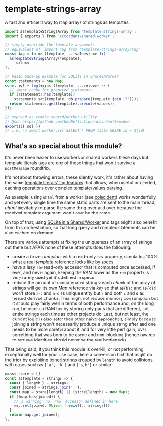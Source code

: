 # template-strings-array

A fast and efficient way to map arrays of strings as templates.

```js
import asTemplateStringsArray from 'template-strings-array';
import { exports } from 'accordant/shared-worker';

// simply override the template arguments
// equivalent of `import tag from "template-strings-array/tag"`
const tag = fn => (template, ...values) => fn(
  asTemplateStringsArray(template),
  ...values
);

// basic made-up example for SQLite in Shared/Worker
const statements = new Map;
const sql = tag(async (template, ...values) => {
  // smart cache for prepared statements
  if (!statements.has(template))
    statements.set(template, db.prepare(template.join('?')));
  return statements.get(template).execute(values);
});

// exposed as remote shared/worker utility
// @see https://github.com/WebReflection/accordant#readme
exports({ sql });
// i.e. -> await worker.sql`SELECT * FROM table WHERE id = ${id}`
```

## What's so special about this module?

It's never been easier to use workers or shared workers these days but template literals tags are one of those things that won't survive a `postMessage` roundtrip.

It's not about throwing errors, these silently work, it's rather about having the same [template literals' tag features](https://developer.mozilla.org/en-US/docs/Web/JavaScript/Reference/Template_literals#tagged_templates) that allows, when useful or needed, caching operations over complex template/values parsing.

As example, using `uhtml` from a worker (see [coincident](https://github.com/WebReflection/coincident#readme)) works wonderfully and yet every single time the same static parts are sent to the main thread, *uhtml* inevitably re-parse the same thing over and over because the received template argument won't ever be the same.

On top of that, using [SQLite in a Shared/Worker](https://github.com/WebReflection/sql.js#readme) and tags might also benefit from this orchestration, so that long query and complex statements can be also cached on demand.

There are various attempts at fixing the uniqueness of an array of strings out there but AFAIK none of these attempts does the following:

  * create a frozen *template* with a read-only `raw` property, simulating 100% what a real *template* reference looks like by specs
  * have a lazy `raw` read-only accessor that is computed once accessed, if ever, and never again, keeping the *RAM* lower as the `raw` property is very rarely used yet it's defined in specs
  * reduce the amount of concatenated strings: each *chunk* of the array of strings will get its own *Map* reference via *key* so that `a${b}c` and `a${c}d` won't store `a-c` and `a-d` as unique entity but `a` and both `c` and `d` as nested derived chunks. This might not reduce memory consumption but it should play fairly well in terms of both performance and, on the long run, be nicer on RAM too by storing only parts that are different, not entire strings each time as other projects do. Last, but not least, the current logic is also safer than other naive approaches, simply because joining a string won't necessarily produce a unique string after and one needs to be more careful about it, and for very little perf gain, over something that was born to be async and non-blocking (hence raw *ms* to retrieve identities should never be the real bottleneck)

That being said, if you think this module is overkill, or not performing exceptionally well for your use case, here a conversion hint that might do the trick by exploiting joined strings grouped by `length` to avoid collisions with cases such as `['a', 'b']` and `['a,b']` or similar:

```js
const store = [];
const asTemplate = strings => {
  const { length } = strings;
  const joined = strings.join(',');
  const map = store[length] || (store[length] = new Map);
  if (!map.has(joined)) {
    // ⚠️ warning: no `raw` accessor defined in here
    map.set(joined, Object.freeze([...strings]));
  }
  return map.get(joined);
};
```
